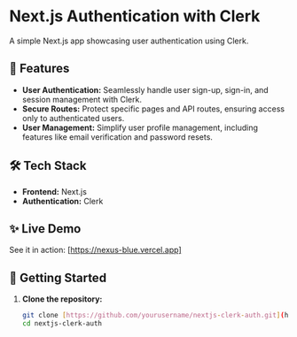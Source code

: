 # Next.js Authentication with Clerk

A simple Next.js app showcasing user authentication using Clerk.

## 🚀 Features

* **User Authentication:** Seamlessly handle user sign-up, sign-in, and session management with Clerk.
* **Secure Routes:** Protect specific pages and API routes, ensuring access only to authenticated users.
* **User Management:** Simplify user profile management, including features like email verification and password resets.

## 🛠️ Tech Stack

* **Frontend:** Next.js 
* **Authentication:** Clerk 

## ✨ Live Demo

See it in action: [https://nexus-blue.vercel.app]

## 📄 Getting Started

1. **Clone the repository:**

   ```bash
   git clone [https://github.com/yourusername/nextjs-clerk-auth.git](https://github.com/yourusername/nextjs-clerk-auth.git)
   cd nextjs-clerk-auth
